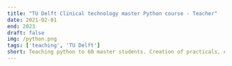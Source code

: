 ```yaml
---
title: "TU Delft Clinical technology master Python course - Teacher"
date: 2021-02-01
end: 2023
draft: false
img: /python.png
tags: ['teaching', 'TU Delft']
short: Teaching python to 60 master students. Creation of practicals, exams, and course resources. Correction of exams.
---
```

